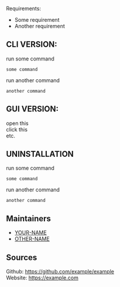 Requirements:
- Some requirement
- Another requirement


## CLI VERSION: 

run some command
```
some command
```
run another command
```
another command
```
## GUI VERSION:
open this \
click this \
etc.

## UNINSTALLATION
run some command
```
some command
```
run another command
```
another command
```


## Maintainers
- [YOUR-NAME](https://github.com/YOUR-NAME)
- [OTHER-NAME](https://github.com/OTHER-NAME)

## Sources
Github: https://github.com/example/example \
Website: https://example.com
